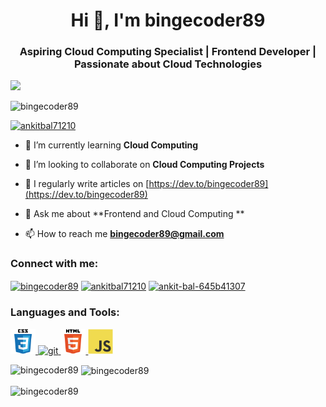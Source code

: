 <h1 align="center">Hi 👋, I'm bingecoder89</h1>
<h3 align="center">Aspiring Cloud Computing Specialist | Frontend Developer | Passionate about Cloud Technologies</h3>
<img src="https://user-images.githubusercontent.com/74038190/213910845-af37a709-8995-40d6-be59-724526e3c3d7.gif"></img>

<p align="left"> <img src="https://komarev.com/ghpvc/?username=bingecoder89&label=Profile%20views&color=0e75b6&style=flat" alt="bingecoder89" /> </p>

<p align="left"> <a href="https://twitter.com/ankitbal71210" target="blank"><img src="https://img.shields.io/twitter/follow/ankitbal71210?logo=twitter&style=for-the-badge" alt="ankitbal71210" /></a> </p>

- 🌱 I’m currently learning **Cloud Computing**

- 👯 I’m looking to collaborate on **Cloud Computing Projects**

- 📝 I regularly write articles on [https://dev.to/bingecoder89](https://dev.to/bingecoder89)

- 💬 Ask me about **Frontend and Cloud Computing **

- 📫 How to reach me **bingecoder89@gmail.com**

<h3 align="left">Connect with me:</h3>
<p align="left">
<a href="https://dev.to/bingecoder89" target="blank"><img align="center" src="https://raw.githubusercontent.com/rahuldkjain/github-profile-readme-generator/master/src/images/icons/Social/devto.svg" alt="bingecoder89" height="30" width="40" /></a>
<a href="https://twitter.com/ankitbal71210" target="blank"><img align="center" src="https://raw.githubusercontent.com/rahuldkjain/github-profile-readme-generator/master/src/images/icons/Social/twitter.svg" alt="ankitbal71210" height="30" width="40" /></a>
<a href="https://linkedin.com/in/ankit-bal-645b41307" target="blank"><img align="center" src="https://raw.githubusercontent.com/rahuldkjain/github-profile-readme-generator/master/src/images/icons/Social/linked-in-alt.svg" alt="ankit-bal-645b41307" height="30" width="40" /></a>
</p>

<h3 align="left">Languages and Tools:</h3>
<p align="left"> <a href="https://www.w3schools.com/css/" target="_blank" rel="noreferrer"> <img src="https://raw.githubusercontent.com/devicons/devicon/master/icons/css3/css3-original-wordmark.svg" alt="css3" width="40" height="40"/> </a> <a href="https://git-scm.com/" target="_blank" rel="noreferrer"> <img src="https://www.vectorlogo.zone/logos/git-scm/git-scm-icon.svg" alt="git" width="40" height="40"/> </a> <a href="https://www.w3.org/html/" target="_blank" rel="noreferrer"> <img src="https://raw.githubusercontent.com/devicons/devicon/master/icons/html5/html5-original-wordmark.svg" alt="html5" width="40" height="40"/> </a> <a href="https://developer.mozilla.org/en-US/docs/Web/JavaScript" target="_blank" rel="noreferrer"> <img src="https://raw.githubusercontent.com/devicons/devicon/master/icons/javascript/javascript-original.svg" alt="javascript" width="40" height="40"/> </a> </p>

<p><img align="left" src="https://github-readme-stats.vercel.app/api/top-langs?username=bingecoder89&show_icons=true&locale=en&layout=compact" alt="bingecoder89" /></p>

<p>&nbsp;<img align="center" src="https://github-readme-stats.vercel.app/api?username=bingecoder89&show_icons=true&locale=en" alt="bingecoder89" /></p>

<p><img align="center" src="https://github-readme-streak-stats.herokuapp.com/?user=bingecoder89&" alt="bingecoder89" /></p>
